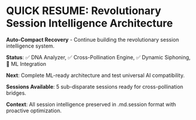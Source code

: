 # QUICK RESUME: Revolutionary Session Intelligence Architecture

**Auto-Compact Recovery** - Continue building the revolutionary session intelligence system.

**Status**: ✅ DNA Analyzer, ✅ Cross-Pollination Engine, ✅ Dynamic Siphoning, 🔄 ML Integration

**Next**: Complete ML-ready architecture and test universal AI compatibility.

**Sessions Available**: 5 sub-disparate sessions ready for cross-pollination bridges.

**Context**: All session intelligence preserved in .md.session format with proactive optimization.